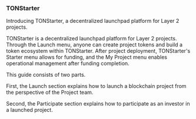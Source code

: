 ### TONStarter
Introducing TONStarter, a decentralized launchpad platform for Layer 2 projects.

TONStarter is a decentralized launchpad platform for Layer 2 projects. Through the Launch menu, anyone can create project tokens and build a token ecosystem within TONStarter. After project deployment, TONStarter's Starter menu allows for funding, and the My Project menu enables operational management after funding completion.

This guide consists of two parts.

First, the Launch section explains how to launch a blockchain project from the perspective of the Project team.

Second, the Participate section explains how to participate as an investor in a launched project.
